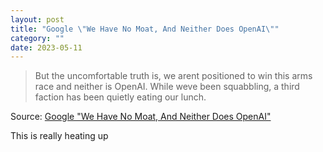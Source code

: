 ```yaml
---
layout: post
title: "Google \"We Have No Moat, And Neither Does OpenAI\""
category: ""
date: 2023-05-11
---
```


>But the uncomfortable truth is, we arent positioned to win this arms race and neither is OpenAI. While weve been squabbling, a third faction has been quietly eating our lunch.

Source: [Google "We Have No Moat, And Neither Does OpenAI"](https://www.semianalysis.com/p/google-we-have-no-moat-and-neither)

This is really heating up

